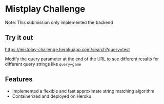# Mistplay Challenge

Note: This submission only implemented the backend

## Try it out

https://mistplay-challenge.herokuapp.com/search?query=test

Modify the query parameter at the end of the URL to see different results for different query strings like `query=game`


## Features

- Implemented a flexible and fast approximate string matching algorithm
- Containerized and deployed on Heroku